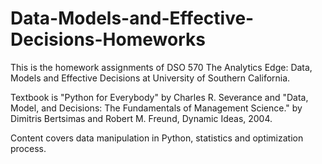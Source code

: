 # Data-Models-and-Effective-Decisions-Homeworks
This is the homework assignments of DSO 570 The Analytics Edge: Data, Models and Effective Decisions at University of Southern California.

Textbook is "Python for Everybody" by Charles R. Severance and "Data, Model, and Decisions: The Fundamentals of Management Science." by Dimitris Bertsimas and Robert M. Freund, Dynamic Ideas, 2004.

Content covers data manipulation in Python, statistics and optimization process.
